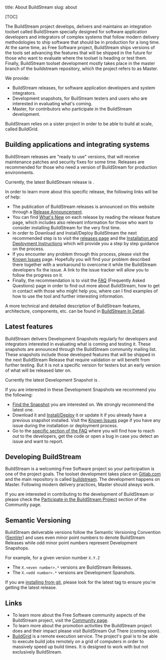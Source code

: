 title: About BuildStream
slug: about

<!-- This page explains what the BuildStream project do and the project outcomes: Master (including dev snapshots) and releases. It will also talk about BuildGrid and mention the relation with freedesktop-sdk when it comes to outcomes -->

<!-- For the release badges, check https://gitlab.com/BuildStream/website/issues/3 -->

[TOC]

<!-- Short explanation about what the BuildStream project ships (outcomes) and who they are for: snapshots, releases and master  -->
The BuildStream project develops, delivers and maintains an integration toolset called BuildStream specially designed for software application developers and integrators of complex systems that follow modern delivery methodologies to ship software that should be in production for a long time. At the same time, as Free Software project, BuildStream ships versions of the tools set advancing the features that will be shipped in the future for those who want to evaluate where the toolset is heading or test them. Finally, BuildStream toolset development mostly takes place in the master branch of the buildstream repository, which the project refers to as Master.

We provide:

* BuildStream releases, for software application developers and system integrators.
* Development snapshots, for BuilStream testers and users who are interested in evaluating what's coming.
* Master, for contributors who participate in the BuildStream development.

BuildStream relies on a sister project in order to be able to build at scale, called BuildGrid.

## Building applications and integrating systems

<!-- Releases: description. Who is for. State clearly which one is the latest release. -->

BuildStream releases are "ready to use" versions, that will receive maintenance patches and security fixes for some time. Releases are recommended for those who need a version of BuildStream for production environments.

Currently, the latest BuildStream release is <object style="vertical-align: middle" data="https://buildstream.gitlab.io/buildstream/_static/release.svg" type="image/svg+xml"></object>.

In order to learn more about this specific release, the following links will be of help:

* The publication of BuildStream releases is announced on this website through a [Release Announcement](articles/2018/buildstream-1.2-is-out/).
* You can find [What's New]({filename}feature_page.md) on each release by reading the release feature page, which includes also relevant information for those who want to consider installing BuildStream for the very first time.
* In order to Download and Install/Deploy BuildStream the next recommended step is to visit the [releases page]({filename}releases.md) and the [Installation and Deployment Instructions]({filename}installation.md) which will provide you a step by step guidance on the process.
* If you encounter any problem through this process, please visit the [Known Issues]({filename}known_issues.md) page. Hopefully you will find your problem described there together with a workaround to overcome it while the BuildStream developers fix the issue. A link to the issue tracker will allow you to follow the progress on it.
* Finally, the recommendation is to visit the [FAQ]({filename}faq.md#use-buildstream) (Frequently Asked Questions) page in order to find out more about BuildStream, how to get in contact with those who might help you, where can I find examples of how to use the tool and further interesting information.

A more technical and detailed description of BuildStream features, architecture, components, etc. can be found in [BuildStream In Detail]({filename}buildstream_in_detail.md).

## Latest features

BuildStream delivers Development Snapshots regularly for developers and integrators interested in evaluating what is coming and testing it. These snapshots are announced through the BuildStream community mailing list. These snapshots include those developed features that will be shipped in the next BuildStream Release that require validation or will benefit from further testing. But it is not a specific version for testers but an early version of what will be released later on.

Currently the latest Development Snapshot is <object style="vertical-align: middle" data="https://buildstream.gitlab.io/buildstream/_static/snapshot.svg" type="image/svg+xml"></object>.

If you are interested in these Development Snapshots we recommend you the following:

* [Find the Snapshot]({filename}releases.md#development-snapshots) you are interested on. We strongly recommend the latest one.
* Download it and [Install/Deploy]({filename}installation.md#installing) it or update it if you already have a previous snapshot installed. Visit the [Known Issues]({filename}known_issues.md) page if you have any issue during the installation or deployment process.
* Go to the [specific section of the FAQ]({filename}faq.md#contribute-to-buildstream) where you will find how to reach out to the developers, get the code or open a bug in case you detect an issue and want to report.

## Developing BuildStream

<!-- Description about what you can find in Master and who is for (contributors) -->

BuildStream is a welcoming Free Software project so your participation is one of the project goals. The toolset development takes place on [Gitlab.com](https://gitlab.com/BuildStream) and the main repository is called [buildstream](https://gitlab.com/BuildStream/buildstream). The development happens on Master. Following modern delivery practices, Master should always work.

If you are interested in contributing to the development of BuildStream or please check the [Participate in the BuildStream Project]({filename}community.md#participate-in-the-buildstream-project) section of the Community page.

## Semantic Versioning

BuildStream deliverable versions follow the Semantic Versioning Convention ([SemVer](https://semver.org/)) and uses even minor point numbers to denote BuildStream Releases while odd minor point numbers represent Development Snapshops.

For example, for a given version number `X.Y.Z`

* The `X.<even number>.*` versions are BuildStream Releases.
* The `X.<odd number>.*` versions are Development Spanshots.

If you are [installing from git]({filename}source_installation.md#install_git), please look for the latest tag to ensure you're getting the latest release.

## Links

<!--  Link section: links to important content for those who might be thinking about becoming users. Provide context for each link, at least a sentence. -->

* To learn more about the Free Software community aspects of the BuildStream project, visit the [Community page]({filename}community.md).
* To learn more about the promotion activities the BuildStream project does and their impact please visit BuildStream Out There (coming soon).
* [BuildGrid](https://gitlab.com/BuildGrid/buildgrid) is a remote execution service. The project's goal is to be able to execute build jobs remotely on a grid of computers in order to massively speed up build times. It is designed to work with but not exclusively BuildStream.

